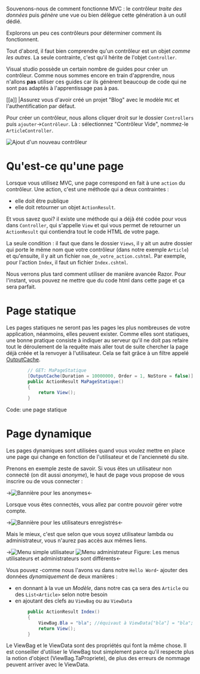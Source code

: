 Souvenons-nous de comment fonctionne MVC : le contrôleur *traite des données* puis *génère* une vue ou bien délègue cette génération à un outil dédié.

Explorons un peu ces contrôleurs pour déterminer comment ils fonctionnent.

Tout d'abord, il faut bien comprendre qu'un contrôleur est un objet *comme les autres*. La seule contrainte, c'est qu'il hérite de l'objet `Controller`.

Visual studio possède un certain nombre de guides pour créer un contrôleur. Comme nous sommes encore en train d'apprendre, nous n'allons **pas** utiliser ces guides car ils génèrent beaucoup de code qui ne sont pas adaptés à l'apprentissage pas à pas.

[[a]]
|Assurez vous d'avoir créé un projet "Blog" avec le modèle `MVC` et l'authentification par défaut.

Pour créer un contrôleur, nous allons cliquer droit sur le dossier `Controllers` puis `ajouter`->`Contrôleur`.
Là : sélectionnez "Contrôleur Vide", nommez-le `ArticleController`.

![Ajout d'un nouveau contrôleur](/media/galleries/304/6ade8186-e234-4e09-88b9-914914c5f070.png.960x960_q85.png)

# Qu'est-ce qu'une page

Lorsque vous utilisez MVC, une page correspond en fait à une `action` du contrôleur. Une action, c'est une méthode qui a deux contraintes :

- elle doit être publique
- elle doit retourner un objet `ActionResult`.

Et vous savez quoi? il existe une méthode qui a déjà été codée pour vous dans `Controller`, qui s'appelle `View` et qui vous permet de retourner un `ActionResult` qui contiendra tout le code HTML de votre page.

La seule condition : il faut que dans le dossier `Views`, il y ait un autre dossier qui porte le même nom que votre contrôleur (dans notre exemple `Article`) et qu'ensuite, il y ait un fichier `nom_de_votre_action.cshtml`. Par exemple, pour l'action `Index`, il faut un fichier `Index.cshtml`.

Nous verrons plus tard comment utiliser de manière avancée Razor. Pour l'instant, vous pouvez ne mettre que du code html dans cette page et ça sera parfait.

# Page statique

Les pages statiques ne seront pas les pages les plus nombreuses de votre application, néanmoins, elles peuvent exister. Comme elles sont statiques, une bonne pratique consiste à indiquer au serveur qu'il ne doit pas refaire tout le déroulement de la requête mais aller tout de suite chercher la page déjà créée et la renvoyer à l'utilisateur.
Cela se fait grâce à un filtre appelé [OutputCache](http://msdn.microsoft.com/fr-fr/library/system.web.mvc.outputcacheattribute%28v=vs.118%29.aspx).

```csharp
        // GET: MaPageStatique
        [OutputCache(Duration = 10000000, Order = 1, NoStore = false)]
        public ActionResult MaPageStatique()
        {
            return View();
        }
```
Code: une page statique

# Page dynamique

Les pages dynamiques sont utilisées quand vous voulez mettre en place une page qui change en fonction de l'utilisateur et de l'ancienneté du site.

Prenons en exemple zeste de savoir. Si vous êtes un utilisateur non connecté (on dit aussi *anonyme*), le haut de page vous propose de vous inscrire ou de vous connecter :

->![Bannière pour les anonymes](/media/galleries/304/06725954-750b-4926-aecf-23f42bebdca7.png.960x960_q85.png)<-

Lorsque vous êtes connectés, vous allez par contre pouvoir gérer votre compte.

->![Bannière pour les utilisateurs enregistrés](/media/galleries/304/8c814d4b-cbe2-40fb-8f05-d3c498020865.png.960x960_q85.png)<-

Mais le mieux, c'est que selon que vous soyez utilisateur lambda ou administrateur, vous n'aurez pas accès aux mêmes liens.

->![Menu simple utilisateur](/media/galleries/304/6f7721d7-b551-40a8-9f86-3d552de5cbdb.png.960x960_q85.png) ![Menu administrateur](/media/galleries/304/317f315d-5edd-4d3c-a5bd-e3321663349f.png.960x960_q85.png)
Figure: Les menus utilisateurs et administrateurs sont différents<-

Vous pouvez -comme nous l'avons vu dans notre `Hello Word`- ajouter des données *dynamiquement* de deux manières :

- en donnant à la vue un *Modèle*, dans notre cas ça sera des `Article` ou des `List<Article>` selon notre besoin
- en ajoutant des clefs au `ViewBag` ou au `ViewData`
```csharp
        public ActionResult Index()
        {
            ViewBag.Bla = "bla"; //équivaut à ViewData["bla"] = "bla";
            return View();
        }
```
Le ViewBag et le ViewData sont des propriétés qui font la même chose. Il est conseiller d'utiliser le ViewBag tout simplement parce qu'il respecte plus la notion d'object (ViewBag.TaPropriete), de plus des erreurs de nommage peuvent arriver avec le ViewData.
